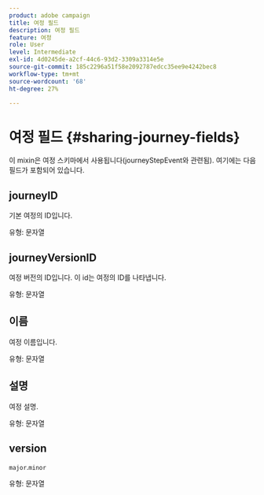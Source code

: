 ```yaml
---
product: adobe campaign
title: 여정 필드
description: 여정 필드
feature: 여정
role: User
level: Intermediate
exl-id: 4d0245de-a2cf-44c6-93d2-3309a3314e5e
source-git-commit: 185c2296a51f58e2092787edcc35ee9e4242bec8
workflow-type: tm+mt
source-wordcount: '68'
ht-degree: 27%

---
```


# 여정 필드 {#sharing-journey-fields}

이 mixin은 여정 스키마에서 사용됩니다(journeyStepEvent와 관련됨). 여기에는 다음 필드가 포함되어 있습니다.

## journeyID

기본 여정의 ID입니다.

유형: 문자열

## journeyVersionID

여정 버전의 ID입니다. 이 id는 여정의 ID를 나타냅니다.

유형: 문자열

## 이름

여정 이름입니다.

유형: 문자열

## 설명

여정 설명.

유형: 문자열

## version

`major`.`minor`

유형: 문자열
